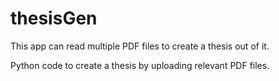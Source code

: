 # thesisGen
This app can read multiple PDF files to create a thesis out of it.

Python code to create a thesis by uploading relevant PDF files. 
